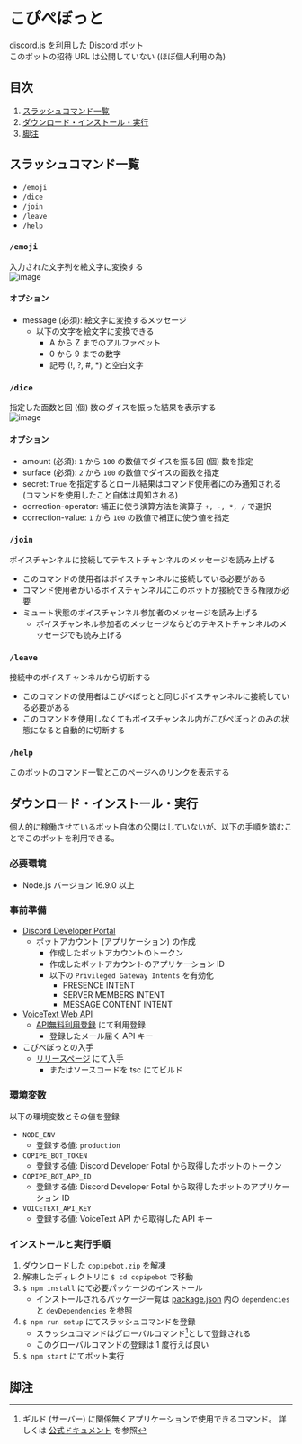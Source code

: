 # こぴぺぼっと
[discord.js](https://discord.js.org/) を利用した [Discord](https://discord.com/) ボット  
このボットの招待 URL は公開していない (ほぼ個人利用の為)


## 目次
1. [スラッシュコマンド一覧](#スラッシュコマンド一覧)
1. [ダウンロード・インストール・実行](#ダウンロード・インストール・実行)
1. [脚注](#脚注)


## スラッシュコマンド一覧
- `/emoji`
- `/dice`
- `/join`
- `/leave`
- `/help`

### `/emoji`
入力された文字列を絵文字に変換する  
![image](/uploads/74d5ff0eec782cad58bc923b66c5cb67/image.png)
#### オプション
- message (必須): 絵文字に変換するメッセージ
    - 以下の文字を絵文字に変換できる
        - A から Z までのアルファベット
        - 0 から 9 までの数字
        - 記号 (!, ?, #, *) と空白文字

### `/dice`
指定した面数と回 (個) 数のダイスを振った結果を表示する  
![image](/uploads/58278d9c2d83f45cf435ec0d2b1741d9/image.png)
#### オプション
- amount (必須): `1` から `100` の数値でダイスを振る回 (個) 数を指定
- surface (必須): `2` から `100` の数値でダイスの面数を指定
- secret: `True` を指定するとロール結果はコマンド使用者にのみ通知される
(コマンドを使用したこと自体は周知される)
- correction-operator: 補正に使う演算方法を演算子 `+, -, *, /` で選択
- correction-value: `1` から `100` の数値で補正に使う値を指定

### `/join`
ボイスチャンネルに接続してテキストチャンネルのメッセージを読み上げる
- このコマンドの使用者はボイスチャンネルに接続している必要がある
- コマンド使用者がいるボイスチャンネルにこのボットが接続できる権限が必要
- ミュート状態のボイスチャンネル参加者のメッセージを読み上げる
    - ボイスチャンネル参加者のメッセージならどのテキストチャンネルのメッセージでも読み上げる

### `/leave`
接続中のボイスチャンネルから切断する
- このコマンドの使用者はこぴぺぼっとと同じボイスチャンネルに接続している必要がある
- このコマンドを使用しなくてもボイスチャンネル内がこぴぺぼっとのみの状態になると自動的に切断する

### `/help`
このボットのコマンド一覧とこのページへのリンクを表示する


## ダウンロード・インストール・実行
個人的に稼働させているボット自体の公開はしていないが、以下の手順を踏むことでこのボットを利用できる。

### 必要環境
- Node.js バージョン 16.9.0 以上

### 事前準備
- [Discord Developer Portal](https://discord.com/developers/applications)
    - ボットアカウント (アプリケーション) の作成
        - 作成したボットアカウントのトークン
        - 作成したボットアカウントのアプリケーション ID
        - 以下の `Privileged Gateway Intents` を有効化
            - PRESENCE INTENT
            - SERVER MEMBERS INTENT
            - MESSAGE CONTENT INTENT
- [VoiceText Web API](https://cloud.voicetext.jp/webapi)
    - [API無料利用登録](https://cloud.voicetext.jp/webapi/api_keys/new) にて利用登録
        - 登録したメール届く API キー
- こぴぺぼっとの入手
    - [リリースページ](https://gitlab.com/S-Del_discordbot/copipebot/-/releases) にて入手
        - またはソースコードを tsc にてビルド

### 環境変数
以下の環境変数とその値を登録
- `NODE_ENV`
    - 登録する値: `production`
- `COPIPE_BOT_TOKEN`
    - 登録する値: Discord Developer Potal から取得したボットのトークン
- `COPIPE_BOT_APP_ID`
    - 登録する値: Discord Developer Potal から取得したボットのアプリケーション ID
- `VOICETEXT_API_KEY`
    - 登録する値: VoiceText API から取得した API キー

### インストールと実行手順
1. ダウンロードした `copipebot.zip` を解凍
1. 解凍したディレクトリに `$ cd copipebot` で移動
1. `$ npm install` にて必要パッケージのインストール
    - インストールされるパッケージ一覧は [package.json](
        https://gitlab.com/S-Del_discordbot/copipebot/-/blob/develop/package.json
    ) 内の `dependencies` と `devDependencies` を参照
1. `$ npm run setup` にてスラッシュコマンドを登録
    - スラッシュコマンドはグローバルコマンド[^1]として登録される
    - このグローバルコマンドの登録は 1 度行えば良い
1. `$ npm start` にてボット実行


## 脚注
[^1]: ギルド (サーバー) に関係無くアプリケーションで使用できるコマンド。
詳しくは [公式ドキュメント](
    https://discord.com/developers/docs/interactions/application-commands#making-a-global-command
) を参照
